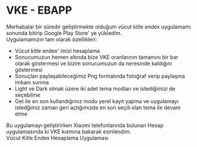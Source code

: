 # VKE - EBAPP
Merhabalar bir süredir geliştirmekte olduğum vücut kitle endex uygulamamı sonunda bitirip Google Play Store' ye yükledim.<br>
Uygulamamızın tam olarak özellikleri: <br>
<ul>
  <li>Vücut kitle endex' imizi hesaplama</li>
  <li>Sonucumuzun hemen altında bize VKE oranlarının tamamını bir bar olarak göstermesi ve bizim sonucumuzun da neresinde kaldığını göstermesi</li>
  <li>Sonuçları paylaşabileceğimiz Png formatında fotoğraf verip paylaşma imkanı sunma</li>
  <li>Light ve Dark olmak üzere iki adet tema modları ve istediğimizi de seçebilme</li>
  <li>Get ile en son kullandığımız modu yerel kayıt yapma ve uygulamayı istedğimiz zaman geri açtığımızda en son seçili olan tema ile devam etme</li>
</ul>
Bu uygulamayı geliştirirken Xiaomi telefonlarında bulunan Hesap uygulamasında ki VKE kısmına bakarak esinlendim. <br>
 Vücut Kitle Endex Hesaplama Uygulaması
